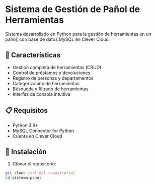 # Sistema de Gestión de Pañol de Herramientas

Sistema desarrollado en Python para la gestión de herramientas en un pañol, con base de datos MySQL en Clever Cloud.

## 🚀 Características

- Gestión completa de herramientas (CRUD)
- Control de préstamos y devoluciones
- Registro de personas y departamentos
- Categorización de herramientas
- Búsqueda y filtrado de herramientas
- Interfaz de consola intuitiva

## 📋 Requisitos

- Python 3.8+
- MySQL Connector for Python
- Cuenta en Clever Cloud

## 🔧 Instalación

1. Clonar el repositorio:
```bash
git clone [url-del-repositorio]
cd sistema-panol

